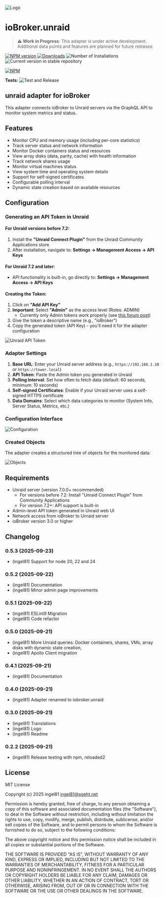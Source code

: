 ![Logo](admin/unraid.png)

# ioBroker.unraid

> **⚠️ Work in Progress**: This adapter is under active development. Additional data points and features are planned for future releases.

[![NPM version](https://img.shields.io/npm/v/iobroker.unraid.svg)](https://www.npmjs.com/package/iobroker.unraid)
[![Downloads](https://img.shields.io/npm/dm/iobroker.unraid.svg)](https://www.npmjs.com/package/iobroker.unraid)
![Number of Installations](https://iobroker.live/badges/unraid-installed.svg)
![Current version in stable repository](https://iobroker.live/badges/unraid-stable.svg)

[![NPM](https://nodei.co/npm/iobroker.unraid.png?downloads=true)](https://nodei.co/npm/iobroker.unraid/)

**Tests:** ![Test and Release](https://github.com/ingel81/ioBroker.unraid/workflows/Test%20and%20Release/badge.svg)

## unraid adapter for ioBroker

This adapter connects ioBroker to Unraid servers via the GraphQL API to monitor system metrics and status.

## Features

- Monitor CPU and memory usage (including per-core statistics)
- Track server status and network information
- Monitor Docker containers status and resources
- View array disks (data, parity, cache) with health information
- Track network shares usage
- Monitor virtual machines status
- View system time and operating system details
- Support for self-signed certificates
- Configurable polling interval
- Dynamic state creation based on available resources

## Configuration

### Generating an API Token in Unraid

#### For Unraid versions before 7.2:

1. Install the **"Unraid Connect Plugin"** from the Unraid Community Applications store
2. After installation, navigate to: **Settings → Management Access → API Keys**

#### For Unraid 7.2 and later:

- API functionality is built-in, go directly to: **Settings → Management Access → API Keys**

#### Creating the Token:

1. Click on **"Add API Key"**
2. **Important**: Select **"Admin"** as the access level (Roles: ADMIN)
    - Currently only Admin tokens work properly (see [this forum post](https://forums.unraid.net/topic/193661-api-access-always-403-forbidden/))
3. Give the token a descriptive name (e.g., "ioBroker")
4. Copy the generated token (API Key) - you'll need it for the adapter configuration

![Unraid API Token](docs/de/img/unraid_token01.png)

### Adapter Settings

1. **Base URL**: Enter your Unraid server address (e.g., `https://192.168.1.10` or `https://tower.local`)
2. **API Token**: Paste the Admin token you generated in Unraid
3. **Polling Interval**: Set how often to fetch data (default: 60 seconds, minimum: 10 seconds)
4. **Self-signed Certificates**: Enable if your Unraid server uses a self-signed HTTPS certificate
5. **Data Domains**: Select which data categories to monitor (System Info, Server Status, Metrics, etc.)

### Configuration Interface

![Configuration](docs/de/img/ioBroker_config01.png)

### Created Objects

The adapter creates a structured tree of objects for the monitored data:

![Objects](docs/de/img/ioBroker_objects01.png)

## Requirements

- Unraid server (version 7.0.0+ recommended)
    - For versions before 7.2: Install "Unraid Connect Plugin" from Community Applications
    - For version 7.2+: API support is built-in
- Admin-level API token generated in Unraid web UI
- Network access from ioBroker to Unraid server
- ioBroker version 3.0 or higher

## Changelog

<!--
  Placeholder for the next version (at the beginning of the line):
  ### **WORK IN PROGRESS**
-->
### 0.5.3 (2025-09-23)

- (ingel81) Support for node 20, 22 and 24

### 0.5.2 (2025-09-22)

- (ingel81) Documentation
- (ingel81) Minor admin page improvements

### 0.5.1 (2025-09-22)

- (ingel81) ESLint9 Migration
- (ingel81) Code refactor

### 0.5.0 (2025-09-21)

- (ingel81) More Unraid queries: Docker containers, shares, VMs, array disks with dynamic state creation,
- (ingel81) Apollo Client migration

### 0.4.1 (2025-09-21)

- (ingel81) Documentation

### 0.4.0 (2025-09-21)

- (ingel81) Adapter renamed to iobroker.unraid

### 0.3.0 (2025-09-21)

- (ingel81) Translations
- (ingel81) Logo
- (ingel81) Readme

### 0.2.2 (2025-09-21)

- (ingel81) Release testing with npm, reloaded2

## License

MIT License

Copyright (c) 2025 ingel81 <ingel81@sgeht.net>

Permission is hereby granted, free of charge, to any person obtaining a copy
of this software and associated documentation files (the "Software"), to deal
in the Software without restriction, including without limitation the rights
to use, copy, modify, merge, publish, distribute, sublicense, and/or sell
copies of the Software, and to permit persons to whom the Software is
furnished to do so, subject to the following conditions:

The above copyright notice and this permission notice shall be included in all
copies or substantial portions of the Software.

THE SOFTWARE IS PROVIDED "AS IS", WITHOUT WARRANTY OF ANY KIND, EXPRESS OR
IMPLIED, INCLUDING BUT NOT LIMITED TO THE WARRANTIES OF MERCHANTABILITY,
FITNESS FOR A PARTICULAR PURPOSE AND NONINFRINGEMENT. IN NO EVENT SHALL THE
AUTHORS OR COPYRIGHT HOLDERS BE LIABLE FOR ANY CLAIM, DAMAGES OR OTHER
LIABILITY, WHETHER IN AN ACTION OF CONTRACT, TORT OR OTHERWISE, ARISING FROM,
OUT OF OR IN CONNECTION WITH THE SOFTWARE OR THE USE OR OTHER DEALINGS IN THE
SOFTWARE.
